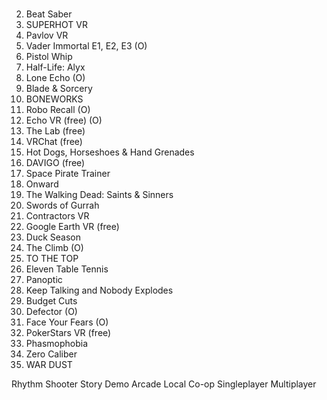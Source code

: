 #
2.	Beat Saber
3.	SUPERHOT VR
4.	Pavlov VR
5.	Vader Immortal E1, E2, E3 (O)
6.	Pistol Whip
7.	Half-Life: Alyx
8.	Lone Echo (O)
9.	Blade & Sorcery
10.	BONEWORKS
11.	Robo Recall (O)
12.	Echo VR (free) (O)
13.	The Lab (free)
14.	VRChat (free)
15.	Hot Dogs, Horseshoes & Hand Grenades
16.	DAVIGO (free)
17.	Space Pirate Trainer
18.	Onward
19.	The Walking Dead: Saints & Sinners
20.	Swords of Gurrah
21.	Contractors VR
22.	Google Earth VR (free)
23.	Duck Season
24.	The Climb (O)
25.	TO THE TOP
26.	Eleven Table Tennis
27.	Panoptic
28.	Keep Talking and Nobody Explodes
29.	Budget Cuts
30.	Defector (O)
31.	Face Your Fears (O)
32.	PokerStars VR (free)
33.	Phasmophobia
34.	Zero Caliber
35.	WAR DUST


Rhythm
Shooter
Story
Demo
Arcade
Local Co-op
Singleplayer
Multiplayer






